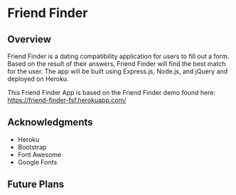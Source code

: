 # Friend Finder

## Overview
Friend Finder is a dating compatibility application for users to fill out a form. Based on the result of their answers, Friend Finder will find the best match for the user. The app will be built using Express.js, Node.js, and jQuery and deployed on Heroku.

This Friend Finder App is based on the Friend Finder demo found here: https://friend-finder-fsf.herokuapp.com/

## Acknowledgments
+ Heroku 
+ Bootstrap
+ Font Awesome
+ Google Fonts

## Future Plans
